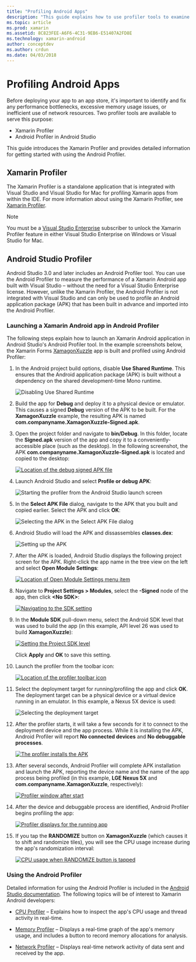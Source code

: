 ```yaml
---
title: "Profiling Android Apps"
description: "This guide explains how to use profiler tools to examine the performance and memory usage of an Android app."
ms.topic: article
ms.prod: xamarin
ms.assetid: 8C823FEE-A6F6-4C31-9EB6-E51407A2FD8E
ms.technology: xamarin-android
author: conceptdev
ms.author: crdun
ms.date: 04/03/2018
---
```

 
# Profiling Android Apps

Before deploying your app to an app store, it's important to identify
and fix any performance bottlenecks, excessive memory usage issues, or
inefficient use of network resources. Two profiler tools are available
to serve this purpose:

- Xamarin Profiler 
- Android Profiler in Android Studio

This guide introduces the Xamarin Profiler and provides detailed
information for getting started with using the Android Profiler.

 
## Xamarin Profiler

The Xamarin Profiler is a standalone application that is integrated
with Visual Studio and Visual Studio for Mac for profiling Xamarin apps
from within the IDE. For more information about using the Xamarin
Profiler, see [Xamarin Profiler](~/tools/profiler/index.md).

> [!NOTE]
> You must be a [Visual Studio Enterprise](https://visualstudio.microsoft.com/vs/compare/) 
> subscriber to unlock the Xamarin Profiler feature in either Visual Studio Enterprise 
> on Windows or Visual Studio for Mac.
 
## Android Studio Profiler

Android Studio 3.0 and later includes an Android Profiler tool. You can 
use the Android Profiler to measure the performance of a Xamarin Android
app built with Visual Studio &ndash; without the need for a Visual 
Studio Enterprise license. However, unlike the Xamarin Profiler, the
Android Profiler is not integrated with Visual Studio and can only be
used to profile an Android application package (APK) that has been built
in advance and imported into the Android Profiler.

### Launching a Xamarin Android app in Android Profiler

The following steps explain how to launch an Xamarin Android
application in Android Studio's Android Profiler tool. In the example
screenshots below, the Xamarin Forms
[XamagonXuzzle](https://docs.microsoft.com/samples/xamarin/mobile-samples/liveplayer-xamagonxuzzlelp/)
app is built and profiled using Android Profiler:

1. In the Android project build options, disable **Use Shared
    Runtime**. This ensures that the Android application package (APK)
    is built without a dependency on the shared development-time Mono
    runtime.

    ![Disabling Use Shared Runtime](profiling-images/vswin/01-turn-off-shared-runtime.png)

2. Build the app for **Debug** and deploy it to a physical device or
    emulator. This causes a signed **Debug** version of the APK to be built.
    For the **XamagonXuzzle** example, the resulting APK is named
    **com.companyname.XamagonXuzzle-Signed.apk**.

3. Open the project folder and navigate to **bin/Debug**. In this
    folder, locate the **Signed.apk** version of the app and copy it
    to a conveniently-accessible place (such as the desktop). In the following
    screenshot, the APK **com.companyname.XamagonXuzzle-Signed.apk** is located
    and copied to the desktop:

    [![Location of the debug signed APK file](profiling-images/vswin/02-locating-the-debug-apk-sml.png)](profiling-images/vswin/02-locating-the-debug-apk.png#lightbox)

4. Launch Android Studio and select **Profile or debug APK**:

    ![Starting the profiler from the Android Studio launch screen](profiling-images/vswin/03-android-studio.png)

5. In the **Select APK File** dialog, navigate to the APK that you
    built and copied earlier. Select the APK and click **OK**: 
    
    ![Selecting the APK in the Select APK File dialog](profiling-images/vswin/04-select-apk-dialog.png)

6. Android Studio will load the APK and dissassembles **classes.dex**:

    ![Setting up the APK](profiling-images/vswin/05-setting-up-the-apk.png)

7. After the APK is loaded, Android Studio displays the following
    project screen for the APK. Right-click the app name in the tree
    view on the left and select **Open Module Settings**:

    [![Location of Open Module Settings menu item](profiling-images/vswin/06-open-module-settings-sml.png)](profiling-images/vswin/06-open-module-settings.png#lightbox)

8. Navigate to **Project Settings > Modules**, select the **-Signed** node
    of the app, then click **&lt;No SDK&gt;**:

    [![Navigating to the SDK setting](profiling-images/vswin/07-project-settings-modules-sml.png)](profiling-images/vswin/07-project-settings-modules.png#lightbox)

9. In the **Module SDK** pull-down menu, select the Android SDK level
    that was used to build the app (in this example, API level 26 was
    used to build **XamagonXuzzle**):

    [![Setting the Project SDK level](profiling-images/vswin/08-project-sdk-level-sml.png)](profiling-images/vswin/08-project-sdk-level.png#lightbox)

    Click **Apply** and **OK** to save this setting.

10. Launch the profiler from the toolbar icon:

    [![Location of the profiler toolbar icon](profiling-images/vswin/09-launch-profiler-sml.png)](profiling-images/vswin/09-launch-profiler.png#lightbox)

11. Select the deployment target for running/profiling the app and
    click **OK**. The deployment target can be a physical device or a virtual device
    running in an emulator. In this example, a Nexus 5X device is used:

    ![Selecting the deployment target](profiling-images/vswin/10-select-deployment-target.png)

12. After the profiler starts, it will take a few seconds for it to
    connect to the deployment device and the app process. While it is
    installing the APK, Android Profiler will report **No connected
    devices** and **No debuggable processes**.

    [![The profiler installs the APK](profiling-images/vswin/11-no-connected-devices-sml.png)](profiling-images/vswin/11-no-connected-devices.png#lightbox)

13. After several seconds, Android Profiler will complete APK
    installation and launch the APK, reporting the device name and the
    name of the app process being profiled (in this example, **LGE
    Nexus 5X** and **com.companyname.XamagonXuzzle**, respectively):

    [![Profiler window after start](profiling-images/vswin/12-profiler-starts-sml.png)](profiling-images/vswin/12-profiler-starts.png#lightbox)

14. After the device and debuggable process are identified, Android
    Profiler begins profiling the app:

    [![Profiler displays for the running app](profiling-images/vswin/13-profiler-running-sml.png)](profiling-images/vswin/13-profiler-running.png#lightbox)

15. If you tap the **RANDOMIZE** button on **XamagonXuzzle** (which
    causes it to shift and randomize tiles), you will see the CPU usage
    increase during the app's randomization interval:

    [![CPU usage when RANDOMIZE button is tapped](profiling-images/vswin/14-tap-randomize-sml.png)](profiling-images/vswin/14-tap-randomize.png#lightbox)

### Using the Android Profiler

Detailed information for using the Android Profiler is included in 
the [Android Studio documentation](https://developer.android.com/studio/profile/android-profiler.html).
The following topics will be of interest to Xamarin Android developers:

- [CPU Profiler](https://developer.android.com/studio/profile/cpu-profiler.html)
    &ndash; Explains how to inspect the app's CPU usage and thread activity in real-time.

- [Memory Profiler](https://developer.android.com/studio/profile/memory-profiler.html)
    &ndash; Displays a real-time graph of the app's memory usage, and
    includes a button to record memory allocations for analysis.

- [Network Profiler](https://developer.android.com/studio/profile/network-profiler.html)
    &ndash; Displays real-time network activity of data sent and
    received by the app.
